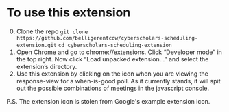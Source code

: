 # To use this extension

0. Clone the repo
  `git clone https://github.com/belligerentcow/cyberscholars-scheduling-extension.git`
  `cd cyberscholars-scheduling-extension`
1. Open Chrome and go to chrome://extensions. Click “Developer mode” in the top right. Now click “Load unpacked extension…” and select the extension’s directory.
2. Use this extension by clicking on the icon when you are viewing the response-view for a when-is-good poll. As it currently stands, it will spit out the possible combinations of meetings in the javascript console.

P.S. The extension icon is stolen from Google's example extension icon.
